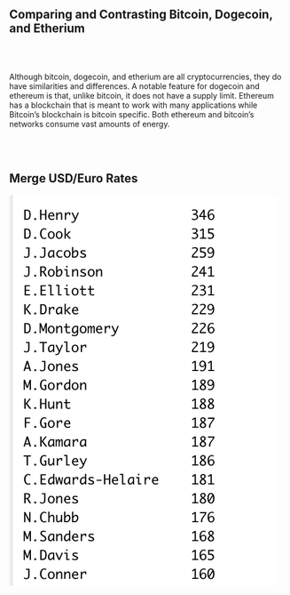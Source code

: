 <h2> Comparing and Contrasting Bitcoin, Dogecoin, and Etherium </h2>
<br>
<br>
<p>Although bitcoin, dogecoin, and etherium are all cryptocurrencies, they do have similarities and differences. A notable feature for dogecoin and ethereum is that, unlike bitcoin, it does not have a supply limit. Ethereum has a blockchain that is meant to work with many applications while Bitcoin’s blockchain is bitcoin specific. Both ethereum and bitcoin’s networks consume vast amounts of energy.</p>
<br>
<br>
<h2> Merge USD/Euro Rates </h2>
<p><img alt="Image" title="icon" src="https://github.com/AbhikMahakul/NFL-Runningback-Analysis/blob/main/Images/Images/Top%2020%20Carries.png" /></p>
<p>
